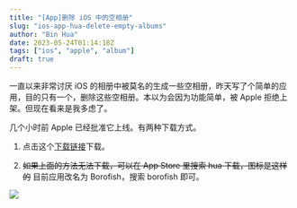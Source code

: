 ```yaml
---
title: "[App]删除 iOS 中的空相册"
slug: "ios-app-hua-delete-empty-albums"
author: "Bin Hua"
date: 2023-05-24T01:14:18Z
tags: ["ios", "apple", "album"]
draft: true
---
```


一直以来非常讨厌 iOS 的相册中被莫名的生成一些空相册，昨天写了个简单的应用，目的只有一个，删除这些空相册。本以为会因为功能简单，被 Apple 拒绝上架。但现在看来是我多虑了。

几个小时前 Apple 已经批准它上线。有两种下载方式。

1. 点击这个[下载链接](https://apps.apple.com/app/id1540421101)下载。

2. ~~如果上面的方法无法下载，可以在 App Store 里搜索 hua 下载，图标是这样的~~ 目前应用改名为 Borofish，搜索 borofish 即可。

![](https://is1-ssl.mzstatic.com/image/thumb/Purple211/v4/1a/d7/bf/1ad7bf09-0cdc-f663-d383-daac6961de35/AppIcon-1x_U007epad-0-85-220-0.png/460x0w.webp)